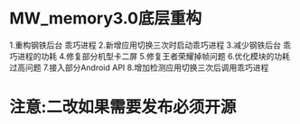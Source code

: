 # MW_memory3.0底层重构
 1.重构钢铁后台 乖巧进程
 2.新增应用切换三次时启动乖巧进程
 3.减少钢铁后台 乖巧进程的功耗
 4.修复部分机型卡二屏
 5.修复王者荣耀掉帧问题
 6.优化模块的功耗过高问题
 7.接入部分Android API
 8.增加检测应用切换三次后调用乖巧进程
# 注意:二改如果需要发布必须开源
